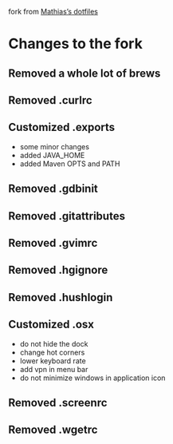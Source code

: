 fork from [Mathias’s dotfiles](https://github.com/mathiasbynens/dotfiles)

# Changes to the fork

## Removed a whole lot of brews

## Removed .curlrc

## Customized .exports

* some minor changes
* added JAVA_HOME
* added Maven OPTS and PATH

## Removed .gdbinit

## Removed .gitattributes

## Removed .gvimrc

## Removed .hgignore

## Removed .hushlogin

## Customized .osx

* do not hide the dock
* change hot corners
* lower keyboard rate
* add vpn in menu bar
* do not minimize windows in application icon

## Removed .screenrc

## Removed .wgetrc
